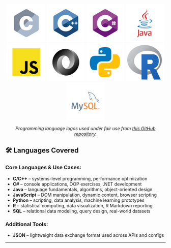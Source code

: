 <p align="center">
  <img src="/images/c.svg" alt="C Logo" height="120">
  <img src="../images/cplusplus.svg" alt="C++ Logo" height="120">
  <img src="../images/csharp.svg" alt="C# Logo" height="120">
  <img src="../images/java.svg" alt="Java Logo" height="120">
  <img src="../images/javascript.svg" alt="JavaScript Logo" height="120">
  <img src="../images/json.svg" alt="JSON Logo" height="120">
  <img src="../images/python.svg" alt="Python Logo" height="120">
  <img src="../images/r.png" alt="R Logo" height="120">
  <img src="../images/mysql.svg" alt="SQL Logo" height="120">
</p>

<p align="center">
  <em>Programming language logos used under fair use from <a href="https://github.com/bablubambal/All_logo_and_pictures/tree/main/others">this GitHub repository</a>.</em>
</p>


## 🛠 Languages Covered

### Core Languages & Use Cases:
- **C/C++** – systems-level programming, performance optimization
- **C#** – console applications, OOP exercises, .NET development  
- **Java** – language fundamentals, algorithms, object-oriented design
- **JavaScript** – DOM manipulation, dynamic content, browser scripting  
- **Python** – scripting, data analysis, machine learning prototypes  
- **R** – statistical computing, data visualization, R Markdown reporting  
- **SQL** – relational data modeling, query design, real-world datasets  

### Additional Tools:

- **JSON** – lightweight data exchange format used across APIs and configs  

---